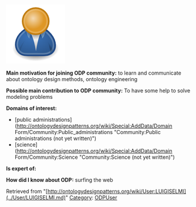 [![Image:ODPUser.png](../images/a/a6/ODPUser.png)](../Image/ODPUser.png.md "Image:ODPUser.png")




  





__Main motivation for joining ODP community:__ to learn and communicate about ontology design methods, ontology engineering


__Possible main contribution to ODP community:__ To have some help to solve modeling problems


__Domains of interest:__



* [public administrations](http://ontologydesignpatterns.org/wiki/Special:AddData/Domain Form/Community:Public_administrations "Community:Public administrations (not yet written)")
* [science](http://ontologydesignpatterns.org/wiki/Special:AddData/Domain Form/Community:Science "Community:Science (not yet written)")


__Is expert of:__


  

__How did I know about ODP:__ surfing the web






Retrieved from "[http://ontologydesignpatterns.org/wiki/User:LUIGISELMI](../User/LUIGISELMI.md)"
 [Category](http://ontologydesignpatterns.org/wiki/Special:Categories "Special:Categories"): [ODPUser](../Category/ODPUser.md "Category:ODPUser")